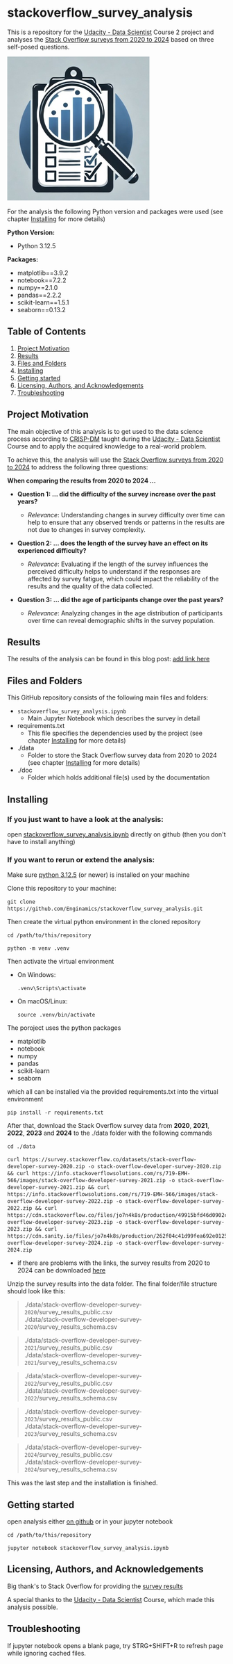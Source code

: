 # stackoverflow_survey_analysis

This is a repository for the [Udacity - Data Scientist](https://www.udacity.com/enrollment/nd025) Course 2 project and analyses the [Stack Overflow surveys from 2020 to 2024](https://survey.stackoverflow.co/) based on three self-posed questions.

![doc/logo.jpg](doc/logo.jpg)

For the analysis the following Python version and packages were used (see chapter [Installing](#installing) for more details)   

**Python Version:**   
- Python 3.12.5

**Packages:**   
- matplotlib==3.9.2
- notebook==7.2.2
- numpy==2.1.0
- pandas==2.2.2
- scikit-learn==1.5.1
- seaborn==0.13.2

## Table of Contents

1. [Project Motivation](#project-motivation)
2. [Results](#results)
3. [Files and Folders](#files-and-folders)
4. [Installing](#installing)
5. [Getting started](#getting-started)
6. [Licensing, Authors, and Acknowledgements](#licensing-authors-and-acknowledgements)
7. [Troubleshooting](#troubleshooting)

## Project Motivation

The main objective of this analysis is to get used to the data science process according to [CRISP-DM](https://en.wikipedia.org/wiki/Cross-industry_standard_process_for_data_mining) taught during the [Udacity - Data Scientist](https://www.udacity.com/enrollment/nd025) Course and to apply the acquired knowledge to a real-world problem.

To achieve this, the analysis will use the [Stack Overflow surveys from 2020 to 2024](https://survey.stackoverflow.co/) to address the following three questions:

**When comparing the results from 2020 to 2024 ...**  

- **Question 1: ... did the difficulty of the survey increase over the past years?**
  - *Relevance*: Understanding changes in survey difficulty over time can help to ensure that any observed trends or patterns in the results are not due to changes in survey complexity.

- **Question 2: ... does the length of the survey have an effect on its experienced difficulty?**   
  - *Relevance*: Evaluating if the length of the survey influences the perceived difficulty helps to understand if the responses are affected by survey fatigue, which could impact the reliability of the results and the quality of the data collected.

- **Question 3: ... did the age of participants change over the past years?**   
  - *Relevance*: Analyzing changes in the age distribution of participants over time can reveal demographic shifts in the survey population.

## Results

The results of the analysis can be found in this blog post: [add link here]("")

## Files and Folders

This GitHub repository consists of the following main files and folders:

- `stackoverflow_survey_analysis.ipynb`   
    - Main Jupyter Notebook which describes the survey in detail   
- requirements.txt   
    - This file specifies the dependencies used by the project (see chapter [Installing](#installing) for more details)   
- ./data
    - Folder to store the Stack Overflow survey data from 2020 to 2024 (see chapter [Installing](#installing) for more details)     
- ./doc   
    - Folder which holds additional file(s) used by the documentation   

## Installing

### If you just want to have a look at the analysis:
open [stackoverflow_survey_analysis.ipynb](https://github.com/Enginamics/stackoverflow_survey_analysis/blob/main/stackoverflow_survey_analysis.ipynb) directly on github (then you don't have to install anything)

### If you want to rerun or extend the analysis:

Make sure [python 3.12.5](https://www.python.org/downloads/release/python-3125/) (or newer) is installed on your machine

Clone this repository to your machine:
```shell
git clone https://github.com/Enginamics/stackoverflow_survey_analysis.git
```
Then create the virtual python environment in the cloned repository
```shell
cd /path/to/this/repository
```
```shell
python -m venv .venv
```
Then activate the virtual environment
- On Windows:
    ```shell
    .venv\Scripts\activate
    ```
- On macOS/Linux:
    ```shell
    source .venv/bin/activate
    ```
The poroject uses the python packages

- matplotlib
- notebook
- numpy
- pandas
- scikit-learn
- seaborn

which all can be installed via the provided requirements.txt into the virtual environment
```shell
pip install -r requirements.txt
```
After that, download the Stack Overflow survey data from **2020**, **2021**, **2022**, **2023** and **2024** to the ./data folder with the following commands   
```shell
cd ./data
```
```shell
curl https://survey.stackoverflow.co/datasets/stack-overflow-developer-survey-2020.zip -o stack-overflow-developer-survey-2020.zip && curl https://info.stackoverflowsolutions.com/rs/719-EMH-566/images/stack-overflow-developer-survey-2021.zip -o stack-overflow-developer-survey-2021.zip && curl https://info.stackoverflowsolutions.com/rs/719-EMH-566/images/stack-overflow-developer-survey-2022.zip -o stack-overflow-developer-survey-2022.zip && curl https://cdn.stackoverflow.co/files/jo7n4k8s/production/49915bfd46d0902c3564fd9a06b509d08a20488c.zip/stack-overflow-developer-survey-2023.zip -o stack-overflow-developer-survey-2023.zip && curl https://cdn.sanity.io/files/jo7n4k8s/production/262f04c41d99fea692e0125c342e446782233fe4.zip/stack-overflow-developer-survey-2024.zip -o stack-overflow-developer-survey-2024.zip
```
- if there are problems with the links, the survey results from 2020 to 2024 can be downloaded [here](https://survey.stackoverflow.co/)

Unzip the survey results into the data folder. The final folder/file structure should look like this:
> ./data/stack-overflow-developer-survey-`2020`/survey_results_public.csv   
> ./data/stack-overflow-developer-survey-`2020`/survey_results_schema.csv   

> ./data/stack-overflow-developer-survey-`2021`/survey_results_public.csv   
> ./data/stack-overflow-developer-survey-`2021`/survey_results_schema.csv  

> ./data/stack-overflow-developer-survey-`2022`/survey_results_public.csv   
> ./data/stack-overflow-developer-survey-`2022`/survey_results_schema.csv  

> ./data/stack-overflow-developer-survey-`2023`/survey_results_public.csv   
> ./data/stack-overflow-developer-survey-`2023`/survey_results_schema.csv  

> ./data/stack-overflow-developer-survey-`2024`/survey_results_public.csv   
> ./data/stack-overflow-developer-survey-`2024`/survey_results_schema.csv   

This was the last step and the installation is finished.

## Getting started

open analysis either [on github](https://github.com/Enginamics/stackoverflow_survey_analysis/blob/main/stackoverflow_survey_analysis.ipynb) or in your jupyter notebook
```shell
cd /path/to/this/repository
```
```shell
jupyter notebook stackoverflow_survey_analysis.ipynb
```

## Licensing, Authors, and Acknowledgements

Big thank's to Stack Overflow for providing the [survey results](https://survey.stackoverflow.co/)

A special thanks to the [Udacity - Data Scientist](https://www.udacity.com/enrollment/nd025) Course, which made this analysis possible.

## Troubleshooting

If jupyter notebook opens a blank page, try STRG+SHIFT+R to refresh page while ignoring cached files.